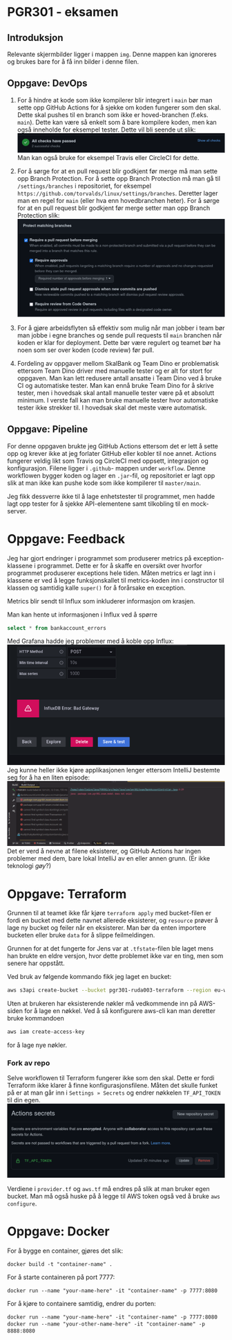 # PGR301 - eksamen

## Introduksjon
Relevante skjermbilder ligger i mappen `img`.
Denne mappen kan ignoreres og brukes bare for
å få inn bilder i denne filen.

## Oppgave: DevOps

1. For å hindre at kode som ikke kompilerer
   blir integrert i `main` bør man sette opp
   GitHub Actions for å sjekke om koden fungerer
   som den skal. Dette skal pushes til en branch
   som ikke er hoved-branchen (f.eks. `main`).
   Dette kan være så enkelt som å bare kompilere
   koden, men kan også inneholde for eksempel
   tester.
   Dette vil bli seende ut slik:
   ![](img/img1.png)
   Man kan også bruke for eksempel
   Travis eller CircleCI for dette.

2. For å sørge for at en pull request blir
   godkjent før merge må man sette opp
   Branch Protection.
   For å sette opp Branch Protection må man gå
   til `/settings/branches` i repositoriet,
   for eksempel `https://github.com/torvalds/linux/settings/branches`.
   Deretter lager man en regel for `main` (eller
   hva enn hovedbranchen heter).
   For å sørge for at en pull request blir
   godkjent før merge setter man opp Branch
   Protection slik:
   ![](img/img2.png)
   
3. For å gjøre arbeidsflyten så effektiv som
mulig når man jobber i team bør man jobbe i
   egne branches og sende pull requests
   til `main` branchen når koden er klar
   for deployment. Dette bør være regulert
   og teamet bør ha noen som ser over koden
   (code review) før pull.
   
4. Fordeling av oppgaver mellom SkalBank og
Team Dino er problematisk ettersom Team Dino
   driver med manuelle tester og er alt
   for stort for oppgaven.
   Man kan lett redusere antall ansatte
   i Team Dino ved å bruke CI og automatiske
   tester.
   Man kan ennå bruke Team Dino for å skrive
   tester, men i hovedsak skal antall manuelle
   tester være på et absolutt minimum.
   I verste fall kan man bruke manuelle tester
   hvor automatiske tester ikke strekker til.
   I hovedsak skal det meste være automatisk.
   
## Oppgave: Pipeline

For denne oppgaven brukte jeg GitHub Actions
ettersom det er lett å sette opp og krever
ikke at jeg forlater GitHub eller kobler
til noe annet. Actions fungerer veldig likt
som Travis og CircleCI med oppsett, integrasjon
og konfigurasjon. Filene ligger i
`.github`- mappen under `workflow`.
Denne workflowen bygger koden og lager
en `.jar`-fil, og repositoriet er 
lagt opp slik at man ikke kan pushe kode
som ikke kompilerer til `master/main`.

Jeg fikk dessverre ikke til å lage
enhetstester til programmet, men hadde
lagt opp tester for å sjekke API-elementene
samt tilkobling til en mock-server.

# Oppgave: Feedback

Jeg har gjort endringer i programmet som
produserer metrics på exception-klassene
i programmet. Dette er for å skaffe en
oversikt over hvorfor programmet produserer
exceptions hele tiden.
Måten metrics er lagt inn i klassene
er ved å legge funksjonskallet til
metrics-koden inn i constructor til klassen
og samtidig kalle `super()` for å forårsake
en exception.

Metrics blir sendt til Influx
som inkluderer informasjon om krasjen.

Man kan hente ut informasjonen i Influx
ved å spørre
```sql
select * from bankaccount_errors
```

Med Grafana hadde jeg problemer med å koble
opp Influx: ![](img/img4.png)
Jeg kunne heller ikke kjøre applikasjonen
lenger ettersom IntelliJ bestemte seg
for å ha en liten episode: ![](img/img5.png)
Det er verd å nevne at filene eksisterer,
og GitHub Actions har ingen problemer
med dem, bare lokal IntelliJ av en eller
annen grunn. (Er ikke teknologi _gøy_?)

# Oppgave: Terraform
Grunnen til at teamet ikke får kjøre
`terraform apply` med bucket-filen er
fordi en bucket med dette navnet allerede
eksisterer, og `resource` prøver å lage
ny bucket og feiler når en eksisterer.
Man bør da enten importere bucketen eller
bruke `data` for å slippe feilmeldingen.

Grunnen for at det fungerte for Jens
var at `.tfstate`-filen ble laget
mens han brukte en eldre versjon, hvor
dette problemet ikke var en ting,
men som senere har oppstått.

Ved bruk av følgende kommando fikk jeg laget
en bucket:
```bash
aws s3api create-bucket --bucket pgr301-ruda003-terraform --region eu-west-1 --create-bucket-configuration LocationConstraint=eu-west-1
```

Uten at brukeren har eksisterende nøkler
må vedkommende inn på AWS-siden for å
lage en nøkkel. Ved å så konfigurere
aws-cli kan man deretter bruke kommandoen
```bash
aws iam create-access-key
```
for å lage nye nøkler.

### Fork av repo

Selve workflowen til Terraform fungerer ikke som den skal.
Dette er fordi Terraform ikke klarer å finne
konfigurasjonsfilene.
Måten det skulle funket på er at man går inn i
`Settings » Secrets` og endrer nøkkelen `TF_API_TOKEN`
til din egen.
![](img/img6.png)

Verdiene i `provider.tf` og `aws.tf` må endres på
slik at man bruker egen bucket.
Man må også huske på å legge til AWS token også ved
å bruke
`aws configure`.

# Oppgave: Docker

For å bygge en container, gjøres det slik:
```shell
docker build -t "container-name" .
```

For å starte containeren på port 7777:
```shell
docker run --name "your-name-here" -it "container-name" -p 7777:8080
```
For å kjøre to containere samtidig, endrer du porten:
```shell
docker run --name "your-name-here" -it "container-name" -p 7777:8080
docker run --name "your-other-name-here" -it "container-name" -p 8888:8080
```